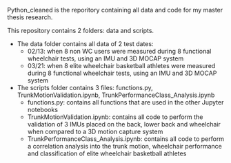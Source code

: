 Python_cleaned is the reporitory containing all data and code for my master thesis research. 

This repository contains 2 folders: data and scripts. 
- The data folder contains all data of 2 test dates:
    - 02/13: when 8 non WC users were measured during 8 functional wheelchair tests, using an IMU and 3D MOCAP system
    - 03/21: when 8 elite wheelchair basketball athletes were measured during 8 functional wheelchair tests, using an IMU and 3D MOCAP system
- The scripts folder contains 3 files: functions.py, TrunkMotionValidation.ipynb, TrunkPerformanceClass_Analysis.ipynb
    - functions.py: contains all functions that are used in the other Jupyter notebooks
    - TrunkMotionValidation.ipynb: contains all code to perform the validation of 3 IMUs placed on the back, lower back and wheelchair when compared to a 3D motion capture system
    - TrunkPerformanceClass_Analysis.ipynb: contains all code to perform a correlation analysis into the trunk motion, wheelchair performance and classification of elite wheelchair basketball athletes
